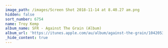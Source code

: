 ```yaml
---
image_path: /images/Screen Shot 2018-11-14 at 8.40.27 am.png
hidden: false
sort_number: 6754
name: Troy Kemp
album_name: SFR - Against The Grain (Album)
album_url: 'https://itunes.apple.com/au/album/against-the-grain/1042053083'
_hide_content: true
---
```

